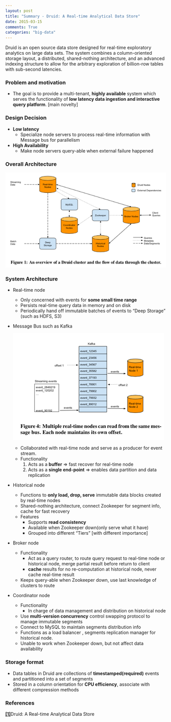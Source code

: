 ```yaml
---
layout: post
title: "Summary - Druid: A Real-time Analytical Data Store"
date: 2015-03-15
comments: True
categories: "big-data"
---
```


Druid is an open source data store designed for real-time exploratory analytics on large data sets. The system combines a column-oriented storage layout, a distributed, shared-nothing architecture, and an advanced indexing structure to allow for the arbitrary exploration of billion-row tables with sub-second latencies.

<!--more-->

### Problem and motivation
  * The goal is to provide a multi-tenant, __highly available__ system which serves the functionality of __low latency data ingestion and interactive query platform__. [main novelty]

### Design Decision
  * __Low latency__
    * Specialize node servers to process real-time information with Message bus for parallelism  
  * __High Availability__
    * Make node servers query-able when external failure happened

### Overall Architecture
  ![alt text](/images/posts/2015-03-15-druid-1.png)

### System Architecture
  * Real-time node
    * Only concerned with events for __some small time range__
    * Persists real-time query data in memory and on disk
    * Periodically hand off immutable batches of events to “Deep Storage” (such as HDFS, S3)

  * Message Bus such as Kafka

    ![alt text](/images/posts/2015-03-15-druid-2.png)

    * Collaborated with real-time node and serve as a producer for event stream.
    * Functionality
      1. Acts as a __buffer__ => fast recover for real-time node
      2. Acts as a __single end-point__ => enables data partition and data replication

  * Historical node
    * Functions to __only load, drop, serve__ immutable data blocks created by real-time nodes
    * Shared-nothing architecture, connect Zookeeper for segment info, cache for fast recovery
    * Features
      * Supports __read consistency__
      * Available when Zookeeper down(only serve what it have)
      * Grouped into different “Tiers” [with different importance]

  * Broker node
    * Functionality
      * Act as a query router, to route query request to real-time node or historical node, merge partial result before return to client
      * __cache__ results for no re-computation at historical node, never cache real-time result
    * Keeps query-able when Zookeeper down, use last knowledge of clusters to route

  * Coordinator node
    * Functionality
      * In charge of data management and distribution on historical node
    * Use __multi-version concurrency__ control swapping protocol to manage immutable segments
    * Connect to MySQL to maintain segments distribution info
    * Functions as a load balancer , segments replication manager for historical node.
    * Unable to work when Zookeeper down, but not affect data availability

### Storage format
  * Data tables in Druid are collections of __timestamped(required)__ events and partitioned into a set of segments
  * Stored in a column orientation for __CPU efficiency__, associate with different compression methods

### References
[**[1]**](http://static.druid.io/docs/druid.pdf)Druid: A Real-time Analytical Data Store
